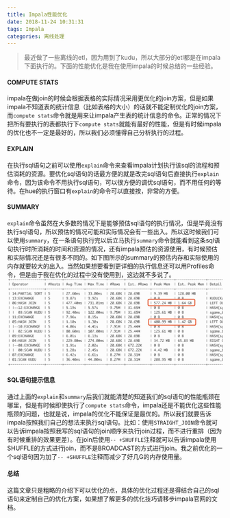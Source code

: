 ```yaml
---
title: Impala性能优化
date: 2018-11-24 10:31:31
tags: Impala
categories: 离线处理
---
```

> 最近做了一些离线的etl，因为用到了kudu，所以大部分的etl都是在impala下面执行的。下面的性能优化是我在使用impala的时候总结的一些经验。

#### COMPUTE STATS
impala在做join的时候会根据表格的实际情况采用更优化的join方案，但是如果impala不知道表的统计信息（比如表格的大小）的话就不能定制优化的join方案，而`compute stats`命令就是用来让impala产生表的统计信息的命令。正常的情况下把所有要执行的表都执行下`compute stats`就能有最好的性能，但是有时候impala的优化也不一定是最好的，所以我们必须懂得自己分析执行的过程。
#### EXPLAIN
在执行sql语句之前可以使用`explain`命令来查看impala计划执行该sql的流程和预估消耗的资源。要优化sql语句的话最方便的就是改完sql语句后直接执行`explain`命令，因为该命令不用执行sql语句，可以很方便的调优sql语句，而不用任何的等待。在hue的执行窗口有`explain`的命令可以直接按，非常的方便。
#### SUMMARY
`explain`命令虽然在大多数的情况下是能够预估sql语句的执行情况，但是毕竟没有执行sql语句，所以预估的情况可能和实际情况会有一些出入。所以这时候我们可以使用`summary`，在一条语句执行完以后立马执行`summary`命令就能看到这条sql语句执行时所消耗的时间和资源的情况，还有impala预估的资源使用，有时候预估和实际情况还是有很多不同的。如下图所示的summary的预估内存和实际使用的内存就要较大的出入。当然如果想要看到更详细的执行信息还可以用Profiles命令，但是由于我在优化的过程中没有使用到，这边就不多说了。
![impala summary 示例](/images/impala_summary_1.jpg)
#### SQL语句提示信息
通过上面的`explain`和`summary`后我们就能清楚的知道我们的sql语句的性能瓶颈在哪里，但是有时候即使执行了`compute stats`命令，impala还是不能优化这些性能瓶颈的问题，也就是说，impala的优化不能保证是最优的。所以我们就要告诉impala按照我们自己的想法来执行sql语句。比如：使用`STRAIGHT_JOIN`命令就可以告诉impala按照我写的sql语句的join顺序来执行join过程，而不进行重排（因为有时候重排的效果更差）。在join后使用`-- +SHUFFLE`注释就可以告诉impala使用SHUFFLE的方式进行join，而不是BROADCAST的方式进行join。我之前优化的一个sql语句因为加了`-- +SHUFFLE`注释而减少了好几G的内存使用量。
#### 总结
这篇文章只是粗略的介绍下可以优化的点，具体的优化过程还是得结合自己的sql语句来定制自己的优化方案，如果想了解更多的优化技巧请移步impala官网的文档。